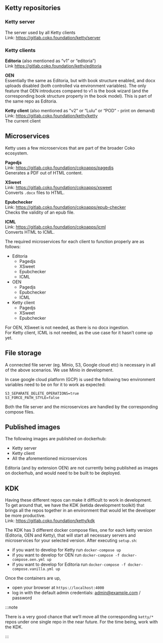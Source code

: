 ## Ketty repositories

### Ketty server

The server used by all Ketty clients  
Link: https://gitlab.coko.foundation/ketty/server

### Ketty clients

**Editoria** (also mentioned as “v1” or “editoria”)  
Link https://gitlab.coko.foundation/ketty/editoria

**OEN**  
Essentially the same as Editoria, but with book structure enabled, and docx uploads disabled (both controlled via environment variables). The only feature that OEN introduces compared to v1 is the book wizard (and the corresponding book structure property in the book model). This is part of the same repo as Editoria.

**Ketty client** (also mentioned as "v2" or “Lulu” or “POD” - print on demand)  
Link: https://gitlab.coko.foundation/ketty/ketty  
The current client

## Microservices

Ketty uses a few microservices that are part of the broader Coko ecosystem.

**Pagedjs**  
Link: https://gitlab.coko.foundation/cokoapps/pagedjs  
Generates a PDF out of HTML content.

**XSweet**  
Link: https://gitlab.coko.foundation/cokoapps/xsweet  
Converts `.docx` files to HTML.

**Epubchecker**  
Link: https://gitlab.coko.foundation/cokoapps/epub-checker  
Checks the validity of an epub file.

**ICML**  
Link: https://gitlab.coko.foundation/cokoapps/icml  
Converts HTML to ICML.

The required microservices for each client to function properly are as follows:

- Editoria
  - Pagedjs
  - XSweet
  - Epubchecker
  - ICML
- OEN
  - Pagedjs
  - Epubchecker
  - ICML
- Ketty client
  - Pagedjs
  - XSweet
  - Epubchecker

For OEN, XSweet is not needed, as there is no docx ingestion.  
For Ketty client, ICML is not needed, as the use case for it hasn’t come up yet.

## File storage

A connected file server (eg. Minio, S3, Google cloud etc) is necessary in all of the above scenarios. We use Minio in development.

In case google cloud platform (GCP) is used the following two environment variables need to be on for it to work as expected:

```
S3_SEPARATE_DELETE_OPERATIONS=true
S3_FORCE_PATH_STYLE=false
```

Both the file server and the microservices are handled by the corresponding compose files.

## Published images

The following images are published on dockerhub:

- Ketty server
- Ketty client
- All the aforementioned microservices

Editoria (and by extension OEN) are not currently being published as images on dockerhub, and would need to be built to be deployed.

## KDK

Having these different repos can make it difficult to work in development. To get around that, we have the KDK (ketida development toolkit) that brings all the repos together in an environment that would let the developer be more productive.  
Link: https://gitlab.coko.foundation/ketty/kdk

The KDK has 3 different docker compose files, one for each ketty version (Editoria, OEN and Ketty), that will start all necessary servers and microservices for your selected version. After executing `setup.sh`:

- if you want to develop for Ketty run `docker-compose up`
- if you want to develop for OEN run `docker-compose -f docker-compose.oen.yml up`
- if you want to develop for Editoria run `docker-compose -f docker-compose.vanilla.yml up`

Once the containers are up,

- open your browser at `https://localhost:4000`
- log in with the default admin credentials: admin@example.com / password

:::note

There is a very good chance that we’ll move all the corresponding `ketty/*` repos under one single repo in the near future. For the time being, work with the KDK.

:::
